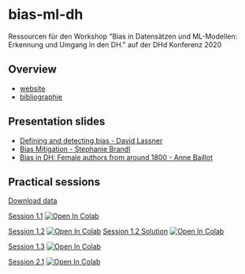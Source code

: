 # bias-ml-dh

Ressourcen für den Workshop "Bias in Datensätzen und ML-Modellen: Erkennung und Umgang in den DH." auf der DHd Konferenz 2020

## Overview

* [website](http://bias-ml-dh.davidlassner.com/)
* [bibliographie](https://github.com/millawell/bias-ml-dh/blob/master/bibliographie.md)

## Presentation slides
* [Defining and detecting bias - David Lassner](https://github.com/millawell/bias-ml-dh/blob/master/material/slides/Defining%20and%20Detecting%20Bias.pdf)
* [Bias Mitigation - Stephanie Brandl](https://github.com/millawell/bias-ml-dh/blob/master/material/slides/Bias%20Mitigtation.pdf)
* [Bias in DH: Female authors from around 1800 - Anne Baillot](https://github.com/millawell/bias-ml-dh/blob/master/material/slides/Female%20authors%20from%20around%201800.pdf)

## Practical sessions

[Download data](https://github.com/millawell/bias-ml-dh/blob/master/material/notebooks/Download_data.ipynb)

[Session 1.1](https://github.com/millawell/bias-ml-dh/blob/master/material/notebooks/Session_1.1.ipynb)
[![Open In Colab](https://colab.research.google.com/assets/colab-badge.svg)](https://colab.research.google.com/github/millawell/bias-ml-dh/blob/master/material/notebooks/Session_1.1.ipynb)

[Session 1.2](https://github.com/millawell/bias-ml-dh/blob/master/material/notebooks/Session_1.2.ipynb)
[![Open In Colab](https://colab.research.google.com/assets/colab-badge.svg)](https://colab.research.google.com/github/millawell/bias-ml-dh/blob/master/material/notebooks/Session_1.2.ipynb)
[Session 1.2 Solution](https://github.com/millawell/bias-ml-dh/blob/master/material/notebooks/Session_1.2_Solution.ipynb)
[![Open In Colab](https://colab.research.google.com/assets/colab-badge.svg)](https://colab.research.google.com/github/millawell/bias-ml-dh/blob/master/material/notebooks/Session_1.2_Solution.ipynb)


[Session 1.3](https://github.com/millawell/bias-ml-dh/blob/master/material/notebooks/Session_1.3.ipynb)
[![Open In Colab](https://colab.research.google.com/assets/colab-badge.svg)](https://colab.research.google.com/github/millawell/bias-ml-dh/blob/master/material/notebooks/Session_1.3.ipynb)

[Session 2.1](https://github.com/millawell/bias-ml-dh/blob/master/material/notebooks/Session_2.1.ipynb)
[![Open In Colab](https://colab.research.google.com/assets/colab-badge.svg)](https://colab.research.google.com/github/millawell/bias-ml-dh/blob/master/material/notebooks/Session_2.1.ipynb)
